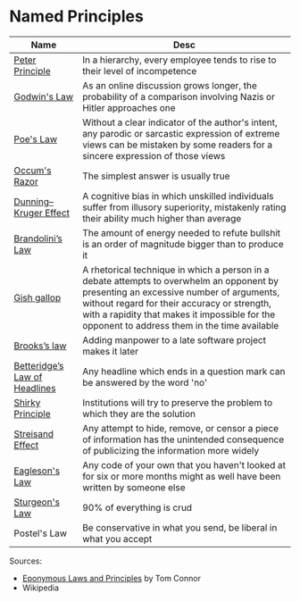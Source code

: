 # Named Principles
<!-- pdflandscape -->

Name|Desc
---|---
[Peter Principle](https://en.wikipedia.org/wiki/Peter_principle)|In a hierarchy, every employee tends to rise to their level of incompetence
[Godwin's Law](https://en.wikipedia.org/wiki/Godwin%27s_law)|As an online discussion grows longer, the probability of a comparison involving Nazis or Hitler approaches one
[Poe's Law](https://en.wikipedia.org/wiki/Poe%27s_law)|Without a clear indicator of the author's intent, any parodic or sarcastic expression of extreme views can be mistaken by some readers for a sincere expression of those views
[Occum's Razor](https://en.wikipedia.org/wiki/Occam%27s_razor)|The simplest answer is usually true
[Dunning–Kruger Effect](https://en.wikipedia.org/wiki/Dunning%E2%80%93Kruger_effect)|A cognitive bias in which unskilled individuals suffer from illusory superiority, mistakenly rating their ability much higher than average
[Brandolini’s Law](https://en.wikipedia.org/wiki/Brandolini%27s_law)|The amount of energy needed to refute bullshit is an order of magnitude bigger than to produce it
[Gish gallop](https://en.wikipedia.org/wiki/Gish_gallop)|A rhetorical technique in which a person in a debate attempts to overwhelm an opponent by presenting an excessive number of arguments, without regard for their accuracy or strength, with a rapidity that makes it impossible for the opponent to address them in the time available
[Brooks’s law](https://en.wikipedia.org/wiki/Brooks%27s_law)|Adding manpower to a late software project makes it later
[Betteridge’s Law of Headlines](https://en.wikipedia.org/wiki/Betteridge%27s_law_of_headlines)|Any headline which ends in a question mark can be answered by the word 'no'
[Shirky Principle](https://en.wikipedia.org/wiki/Clay_Shirky#Shirky_principle)|Institutions will try to preserve the problem to which they are the solution
[Streisand Effect](https://en.wikipedia.org/wiki/Streisand_effect)|Any attempt to hide, remove, or censor a piece of information has the unintended consequence of publicizing the information more widely
[Eagleson's Law](https://netmeister.org/blog/software-engineering-laws.html)|Any code of your own that you haven't looked at for six or more months might as well have been written by someone else
[Sturgeon's Law](https://en.wikipedia.org/wiki/Sturgeon%27s_law)|90% of everything is crud
Postel's Law|Be conservative in what you send, be liberal in what you accept

Sources:

- [Eponymous Laws and Principles](https://medium.com/10x-curiosity/eponymous-laws-and-principles-35a4433cb561) by Tom Connor
- Wikipedia
